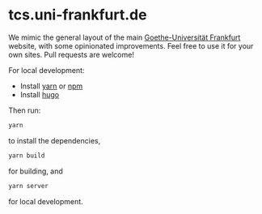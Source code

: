 # tcs.uni-frankfurt.de

We mimic the general layout of the main [Goethe-Universität Frankfurt](https://www.uni-frankfurt.de) website, with some opinionated improvements. Feel free to use it for your own sites. Pull requests are welcome!

For local development:
- Install [yarn](https://classic.yarnpkg.com/) or [npm](https://www.npmjs.com/)
- Install [hugo](https://gohugo.io/)

Then run:
```bash
yarn
```
to install the dependencies,
```bash
yarn build
```
for building, and
```bash
yarn server
```
for local development.
